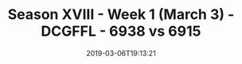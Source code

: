 ---
title: Season XVIII - Week 1 (March 3) - DCGFFL - 6938 vs 6915
teams_score:
- team: 6938
  score: 32
- team: 6915
  score: 20
mvp: OJ (Kelly); Justin (Lime)
game-ball: Garrett (Kelly); Jake (Lime)
sportsperson: Chuck (Kelly); Barry (Lime)
season: 18
week: 1
date: '2019-03-06T19:13:21'
pageid: season-18-week-1-march-3-6938-vs-6915
---